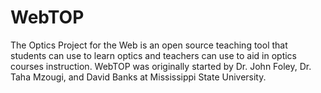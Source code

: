 WebTOP
======

The Optics Project for the Web is an open source teaching tool that students can use to learn optics and teachers can use to aid in optics courses instruction.  WebTOP was originally started by Dr. John Foley, Dr. Taha Mzougi, and David Banks at Mississippi State University.